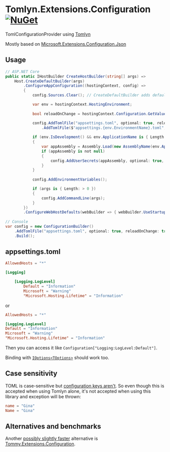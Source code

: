 # Tomlyn.Extensions.Configuration [![NuGet](https://img.shields.io/nuget/v/Tomlyn.Extensions.Configuration)](https://www.nuget.org/packages/Tomlyn.Extensions.Configuration/)
TomlConfigurationProvider using [Tomlyn](https://github.com/xoofx/Tomlyn)

Mostly based on [Microsoft.Extensions.Configuration.Json](https://github.com/dotnet/runtime/tree/main/src/libraries/Microsoft.Extensions.Configuration.Json/src)

## Usage

```cs
// ASP.NET Core
public static IHostBuilder CreateHostBuilder(string[] args) =>
    Host.CreateDefaultBuilder(args)
        .ConfigureAppConfiguration((hostingContext, config) =>
        {
            config.Sources.Clear(); // CreateDefaultBuilder adds default configuration sources like appsettings.json. Here we can remove them

            var env = hostingContext.HostingEnvironment;
            
            bool reloadOnChange = hostingContext.Configuration.GetValue("hostBuilder:reloadConfigOnChange", defaultValue: true);

            config.AddTomlFile("appsettings.toml", optional: true, reloadOnChange: reloadOnChange)
                .AddTomlFile($"appsettings.{env.EnvironmentName}.toml", optional: true, reloadOnChange: reloadOnChange);
                
            if (env.IsDevelopment() && env.ApplicationName is { Length: > 0 })
            {
                var appAssembly = Assembly.Load(new AssemblyName(env.ApplicationName));
                if (appAssembly is not null)
                {
                    config.AddUserSecrets(appAssembly, optional: true, reloadOnChange: reloadOnChange);
                }
            }
            
            config.AddEnvironmentVariables();

            if (args is { Length: > 0 })
            {
                config.AddCommandLine(args);
            }
        })
        .ConfigureWebHostDefaults(webBuilder => { webBuilder.UseStartup<Startup>(); });
        
// Console
var config = new ConfigurationBuilder()
    .AddTomlFile("appsettings.toml", optional: true, reloadOnChange: true)
    .Build();
```

## appsettings.toml

```toml
AllowedHosts = "*"

[Logging]

    [Logging.LogLevel]
        Default = "Information"
        Microsoft = "Warning"
        "Microsoft.Hosting.Lifetime" = "Information"
```
or
```toml
AllowedHosts = "*"

[Logging.LogLevel]
Default = "Information"
Microsoft = "Warning"
"Microsoft.Hosting.Lifetime" = "Information"
```

Then you can access it like `Configuration["Logging:LogLevel:Default"]`. 

Binding with [`IOptions<TOptions>`](https://docs.microsoft.com/en-us/aspnet/core/fundamentals/configuration/options?view=aspnetcore-5.0) should work too.

## Case sensitivity

TOML is case-sensitive but [configuration keys aren't](https://docs.microsoft.com/en-us/aspnet/core/fundamentals/configuration/?view=aspnetcore-5.0#configuration-keys-and-values). So even though this is accepted when using Tomlyn alone, it's not accepted when using this library and exception will be thrown:

```toml
name = "Gina"
Name = "Gina"
```

## Alternatives and benchmarks

Another [possibly slightly faster](https://github.com/bugproof/TomlLibrariesBenchmark) alternative is [Tommy.Extensions.Configuration](https://github.com/dezhidki/Tommy/tree/master/Tommy.Extensions.Configuration).
